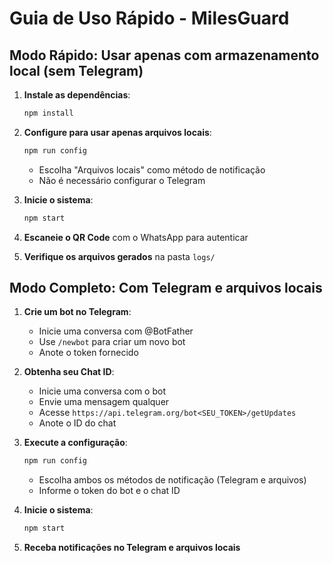 # Guia de Uso Rápido - MilesGuard

## Modo Rápido: Usar apenas com armazenamento local (sem Telegram)

1. **Instale as dependências**:
   ```bash
   npm install
   ```

2. **Configure para usar apenas arquivos locais**:
   ```bash
   npm run config
   ```
   - Escolha "Arquivos locais" como método de notificação
   - Não é necessário configurar o Telegram

3. **Inicie o sistema**:
   ```bash
   npm start
   ```

4. **Escaneie o QR Code** com o WhatsApp para autenticar

5. **Verifique os arquivos gerados** na pasta `logs/`

## Modo Completo: Com Telegram e arquivos locais

1. **Crie um bot no Telegram**:
   - Inicie uma conversa com @BotFather
   - Use `/newbot` para criar um novo bot
   - Anote o token fornecido

2. **Obtenha seu Chat ID**:
   - Inicie uma conversa com o bot
   - Envie uma mensagem qualquer
   - Acesse `https://api.telegram.org/bot<SEU_TOKEN>/getUpdates`
   - Anote o ID do chat

3. **Execute a configuração**:
   ```bash
   npm run config
   ```
   - Escolha ambos os métodos de notificação (Telegram e arquivos)
   - Informe o token do bot e o chat ID

4. **Inicie o sistema**:
   ```bash
   npm start
   ```

5. **Receba notificações no Telegram e arquivos locais**